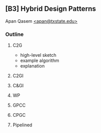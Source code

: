 ## [B3] Hybrid Design Patterns 
Apan Qasem [\<apan@txstate.edu\>](apan@txstate.edu)

### Outline

1. C2G
   - high-level sketch 
   - example algorithm 
   - explanation 

2. C2GI
3. C&GI
4. WP
5. GPCC
6. CPGC
7. Pipelined

